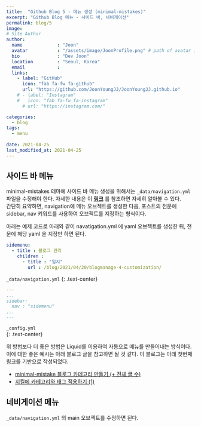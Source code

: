 ```yaml
---
title:  "Github Blog 5 - 메뉴 생성 (minimal-mistakes)"
excerpt: "Github Blog 메뉴 - 사이드 바, 네비게이션"
permalink: blog/5
image: 
# Site Author
author:
  name             : "Joon"
  avatar           : "/assets/image/JoonProfile.png" # path of avatar image, e.g. "/assets/images/bio-photo.jpg"
  bio              : "Dev Joon"
  location         : "Seoul, Korea"
  email            :
  links:
    - label: "GitHub"
      icon: "fab fa-fw fa-github"
      url: "https://github.com/JoonYoungJJ/JoonYoungJJ.github.io"
    # - label: "Instagram"
    #   icon: "fab fa-fw fa-instagram"
      # url: "https://instagram.com/"

categories:
  - blog
tags:
  - menu
 
date: 2021-04-25
last_modified_at: 2021-04-25
---
```


## **사이드 바 메뉴**  

minimal-mistakes 테마에 사이드 바 메뉴 생성을 위해서는 `_data/navigation.yml` 파일을 수정해야 한다. 자세한 내용은 이 [**링크**](https://mmistakes.github.io/minimal-mistakes/docs/layouts/#custom-sidebar-navigation-menu) 를 참조하면 자세히 알아볼 수 있다.  
간단히 요약하면, navigation에 메뉴 오브젝트를 생성한 다음, 포스트의 전문에 sidebar, nav 키워드를 사용하여 오브젝트를 지정하는 형식이다.  

아래는 예제 코드로 아래와 같이 navatigation.yml 에 yaml 오브젝트를 생성한 뒤, 전문에 해당 yaml 을 지정만 하면 된다.  

```yml
sidemenu:
  - title : 블로그 관리 
    children :
      - title : "일지"
        url : /blog/2021/04/20/blogmanage-4-customization/
```  

`_data/navigation.yml`
{: .text-center}  


```yml
---
...
sidebar:
  nav : "sidemenu"
...
---
```

`_config.yml`  
{: .text-center}  

위 방법보다 더 좋은 방법은 Liquid를 이용하여 자동으로 메뉴를 만들어내는 방식이다. 이에 대한 좋은 예시는 아래 블로그 글을 참고하면 될 것 같다. 이 블로그는 아래 첫번째 링크를 기반으로 작성되었다.  

- [minimal-mistake 블로그 카테고리 만들기 (+ 전체 글 수)](https://ansohxxn.github.io/blog/category/#nav_list_main)  
- [지킬에 카테고리와 태그 적용하기 (1)](https://hoisharka.github.io/jekyll/2017/12/03/jekyll-category-001/)

## **네비게이션 메뉴**  
`_data/navigation.yml` 의 main 오브젝트를 수정하면 된다.  
